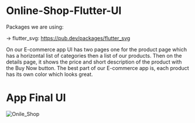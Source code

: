 # Online-Shop-Flutter-UI

Packages we are using:

-> flutter_svg: https://pub.dev/packages/flutter_svg

On our E-commerce app UI has two pages one for the product page which has a horizontal list of categories then a list of our products. Then on the details page, it shows the price and short description of the product with the Buy Now button. The best part of our E-commerce app is, each product has its own color which looks great.

# App Final UI

![Onile_Shop](https://github.com/kashif043/Online-Shop-Flutter_UI/blob/main/image.png?raw=true)
